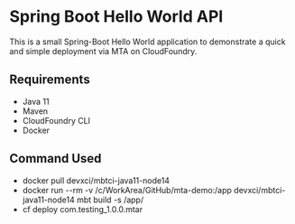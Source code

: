 # Spring Boot Hello World API

This is a small Spring-Boot Hello World application to demonstrate a quick and simple deployment via MTA on CloudFoundry.

## Requirements
 * Java 11
 * Maven
 * CloudFoundry CLI
 * Docker
 

## Command Used 
* docker pull devxci/mbtci-java11-node14
* docker run --rm -v /c/WorkArea/GitHub/mta-demo:/app devxci/mbtci-java11-node14 mbt build -s /app/
* cf deploy com.testing_1.0.0.mtar
